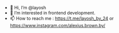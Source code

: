 - 👋 Hi, I’m @layosh
- 👀 I’m interested in frontend development.
- 📫 How to reach me : https://t.me/layosh_by_24 or https://www.instagram.com/alexius.brown.by/

<!---
layosh/layosh is a ✨ special ✨ repository because its `README.md` (this file) appears on your GitHub profile.
You can click the Preview link to take a look at your changes.
--->
